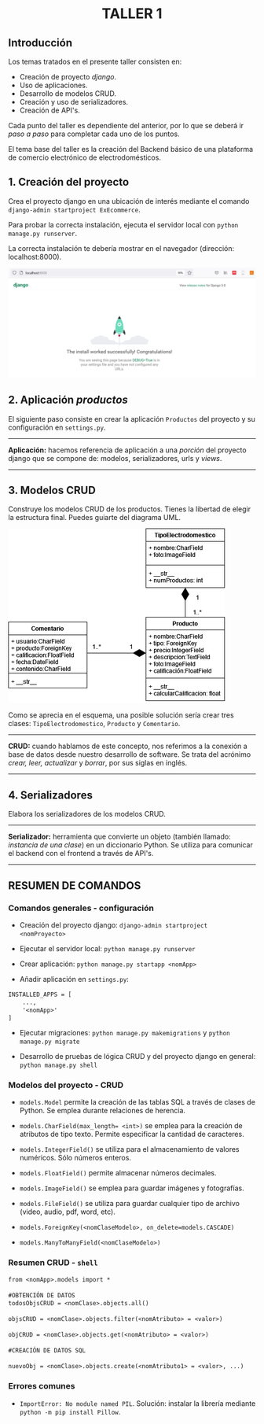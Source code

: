 <div align="center">
    <h1>TALLER 1</h1>
</div>

## Introducción

Los temas tratados en el presente taller consisten en:

* Creación de proyecto _django_.
* Uso de aplicaciones.
* Desarrollo de modelos CRUD.
* Creación y uso de serializadores.
* Creación de API's.

Cada punto del taller es dependiente del anterior, por lo que se deberá ir _paso a paso_ para completar cada uno de los puntos.

El tema base del taller es la creación del Backend básico de una plataforma de comercio electrónico de electrodomésticos.

## 1. Creación del proyecto

Crea el proyecto django en una ubicación de interés mediante el comando `django-admin startproject ExEcommerce`.

Para probar la correcta instalación, ejecuta el servidor local con `python manage.py runserver`.

La correcta instalación te debería mostrar en el navegador (dirección: localhost:8000).

![imagen](./Images/django_install.PNG)

## 2. Aplicación _productos_

El siguiente paso consiste en crear la aplicación `Productos` del proyecto y su configuración en `settings.py`.

---

__Aplicación:__ hacemos referencia de aplicación a una _porción_ del proyecto django que se compone de: modelos, serializadores, urls y _views_.

---

## 3. Modelos CRUD

Construye los modelos CRUD de los productos. Tienes la libertad de elegir la estructura final. Puedes guiarte del diagrama UML.

![CRUD](./Images/UML_CRUD.png)

Como se aprecia en el esquema, una posible solución sería crear tres clases: `TipoElectrodomestico`, `Producto` y `Comentario`.

---

__CRUD:__ cuando hablamos de este concepto, nos referimos a la conexión a base de datos desde nuestro desarrollo de software. Se trata del acrónimo _crear, leer, actualizar_ y _borrar_, por sus siglas en inglés.

---


## 4. Serializadores

Elabora los serializadores de los modelos CRUD.



---
__Serializador:__ herramienta que convierte un objeto (también llamado: _instancia de una clase_) en un diccionario Python. Se utiliza para comunicar el backend con el frontend a través de API's.

---

## __RESUMEN DE COMANDOS__

### Comandos generales - configuración

* Creación del proyecto django: `django-admin startproject <nomProyecto>`

* Ejecutar el servidor local: `python manage.py runserver`

* Crear aplicación: `python manage.py startapp <nomApp>`

* Añadir aplicación en `settings.py`:

```
INSTALLED_APPS = [
    ...,
    '<nomApp>'
]
```

* Ejecutar migraciones: `python manage.py makemigrations` y `python manage.py migrate`

* Desarrollo de pruebas de lógica CRUD y del proyecto django en general: `python manage.py shell`

### Modelos del proyecto - CRUD

* `models.Model` permite la creación de las tablas SQL a través de clases de Python. Se emplea durante relaciones de herencia.

* `models.CharField(max_length= <int>)` se emplea para la creación de atributos de tipo texto. Permite especificar la cantidad de caracteres.

* `models.IntegerField()` se utiliza para el almacenamiento de valores numéricos. Sólo números enteros.

* `models.FloatField()` permite almacenar números decimales.

* `models.ImageField()` se emplea para guardar imágenes y fotografías.

* `models.FileField()` se utiliza para guardar cualquier tipo de archivo (video, audio, pdf, word, etc).

* `models.ForeignKey(<nomClaseModelo>, on_delete=models.CASCADE)`  

* `models.ManyToManyField(<nomClaseModelo>)`

### Resumen CRUD - `shell`

```
from <nomApp>.models import *

#OBTENCIÓN DE DATOS
todosObjsCRUD = <nomClase>.objects.all()

objsCRUD = <nomClase>.objects.filter(<nomAtributo> = <valor>)

objCRUD = <nomClase>.objects.get(<nomAtributo> = <valor>)

#CREACIÓN DE DATOS SQL 

nuevoObj = <nomClase>.objects.create(<nomAtributo1> = <valor>, ...)

```

### Errores comunes

* `ImportError: No module named PIL`. Solución: instalar la librería mediante `python -m pip install Pillow`.

